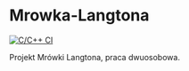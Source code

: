 # Mrowka-Langtona
[![C/C++ CI](https://github.com/GuminskiK/Mrowka-Langtona/actions/workflows/c-cpp.yml/badge.svg)](https://github.com/GuminskiK/Mrowka-Langtona/actions/workflows/c-cpp.yml)

Projekt Mrówki Langtona, praca dwuosobowa.
